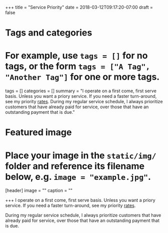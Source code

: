 +++
title = "Service Priority"
date = 2018-03-12T09:17:20-07:00
draft = false

# Tags and categories
# For example, use `tags = []` for no tags, or the form `tags = ["A Tag", "Another Tag"]` for one or more tags.
tags = []
categories = []
summary = "I operate on a first come, first serve basis. Unless you want a priory service. If you need a faster turn-around, see my priority [rates](/#rates). During my regular service schedule, I always prioritize customers that have already paid for service, over those that have an outstanding payment that is due."
# Featured image
# Place your image in the `static/img/` folder and reference its filename below, e.g. `image = "example.jpg"`.
[header]
image = ""
caption = ""

+++
I operate on a first come, first serve basis. Unless you want a priory service. If you need a faster turn-around, see my priority [rates](/#rates).

During my regular service schedule, I always prioritize customers that have already paid for service, over those that have an outstanding payment that is due.
